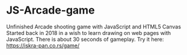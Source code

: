 # JS-Arcade-game
Unfinished Arcade shooting game with JavaScript and HTML5 Canvas
Started back in 2018 in a wish to learn drawing on web pages with JavaScript.
There is about 30 seconds of gameplay. Try it here: https://iskra-pan.co.rs/game/
